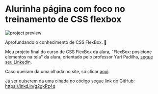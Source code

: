 # Alurinha página com foco no treinamento de CSS flexbox

![project preview](./preview.gif)

Aprofundando o conhecimento de CSS FlexBox. 🚥

Meu projeto final do curso de CSS FlexBox da alura, "FlexBox: posicione elementos na tela" da alura, orientado pelo professor Yuri Padilha, [segue seu Linkedin](https://www.linkedin.com/in/yuri-padilha/).

Caso queiram da uma olhada no site, só clicar [aqui](https://lnkd.in/gGhWS52T).

Já ser quiserem da uma olhada no código segue link do GitHub: https://lnkd.in/g2gkPz4q


